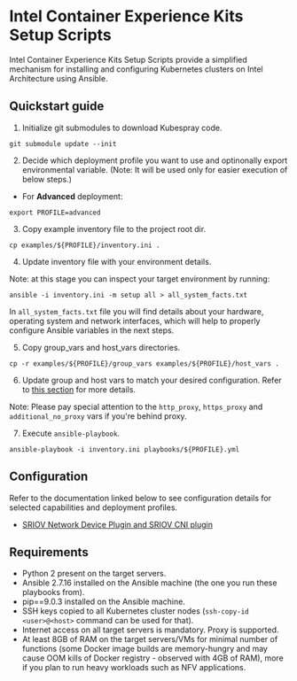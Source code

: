 # Intel Container Experience Kits Setup Scripts

Intel Container Experience Kits Setup Scripts provide a simplified mechanism for installing and configuring Kubernetes clusters on Intel Architecture using Ansible.

## Quickstart guide
1. Initialize git submodules to download Kubespray code.
```
git submodule update --init
```

2. Decide which deployment profile you want to use and optinonally export environmental variable. (Note: It will be used only for easier execution of below steps.)
- For **Advanced** deployment:
```
export PROFILE=advanced
```

3. Copy example inventory file to the project root dir.
```
cp examples/${PROFILE}/inventory.ini .
```

4. Update inventory file with your environment details.

Note: at this stage you can inspect your target environment by running:
```
ansible -i inventory.ini -m setup all > all_system_facts.txt
```
In `all_system_facts.txt` file you will find details about your hardware, operating system and network interfaces, which will help to properly configure Ansible variables in the next steps.


5. Copy group_vars and host_vars directories.
```
cp -r examples/${PROFILE}/group_vars examples/${PROFILE}/host_vars .
```

6. Update group and host vars to match your desired configuration. Refer to [this section](#configuration) for more details.

Note: Please pay special attention to the `http_proxy`, `https_proxy` and `additional_no_proxy` vars if you're behind proxy.

7. Execute `ansible-playbook`.
```
ansible-playbook -i inventory.ini playbooks/${PROFILE}.yml
```

## Configuration

Refer to the documentation linked below to see configuration details for selected capabilities and deployment profiles.

- [SRIOV Network Device Plugin and SRIOV CNI plugin](docs/sriov.md)

## Requirements
* Python 2 present on the target servers.
* Ansible 2.7.16 installed on the Ansible machine (the one you run these playbooks from).
* pip==9.0.3 installed on the Ansible machine.
* SSH keys copied to all Kubernetes cluster nodes (`ssh-copy-id <user>@<host>` command can be used for that).
* Internet access on all target servers is mandatory. Proxy is supported.
* At least 8GB of RAM on the target servers/VMs for minimal number of functions (some Docker image builds are memory-hungry and may cause OOM kills of Docker registry - observed with 4GB of RAM), more if you plan to run heavy workloads such as NFV applications.